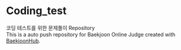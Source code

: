 # Coding_test
코딩 테스트를 위한 문제풀이 Repository   
This is a auto push repository for Baekjoon Online Judge created with [BaekjoonHub](https://github.com/BaekjoonHub/BaekjoonHub).


